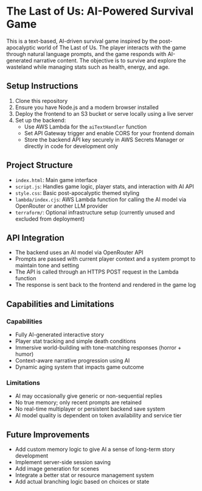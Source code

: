 # The Last of Us: AI-Powered Survival Game

This is a text-based, AI-driven survival game inspired by the post-apocalyptic world of The Last of Us. The player interacts with the game through natural language prompts, and the game responds with AI-generated narrative content. The objective is to survive and explore the wasteland while managing stats such as health, energy, and age.

## Setup Instructions

1. Clone this repository
2. Ensure you have Node.js and a modern browser installed
3. Deploy the frontend to an S3 bucket or serve locally using a live server
4. Set up the backend:
   - Use AWS Lambda for the `aiTextHandler` function
   - Set API Gateway trigger and enable CORS for your frontend domain
   - Store the backend API key securely in AWS Secrets Manager or directly in code for development only

## Project Structure

- `index.html`: Main game interface
- `script.js`: Handles game logic, player stats, and interaction with AI API
- `style.css`: Basic post-apocalyptic themed styling
- `lambda/index.cjs`: AWS Lambda function for calling the AI model via OpenRouter or another LLM provider
- `terraform/`: Optional infrastructure setup (currently unused and excluded from deployment)

## API Integration

- The backend uses an AI model via OpenRouter API
- Prompts are passed with current player context and a system prompt to maintain tone and setting
- The API is called through an HTTPS POST request in the Lambda function
- The response is sent back to the frontend and rendered in the game log

## Capabilities and Limitations

### Capabilities

- Fully AI-generated interactive story
- Player stat tracking and simple death conditions
- Immersive world-building with tone-matching responses (horror + humor)
- Context-aware narrative progression using AI
- Dynamic aging system that impacts game outcome

### Limitations

- AI may occasionally give generic or non-sequential replies
- No true memory; only recent prompts are retained
- No real-time multiplayer or persistent backend save system
- AI model quality is dependent on token availability and service tier

## Future Improvements

- Add custom memory logic to give AI a sense of long-term story development
- Implement server-side session saving
- Add image generation for scenes
- Integrate a better stat or resource management system
- Add actual branching logic based on choices or state
